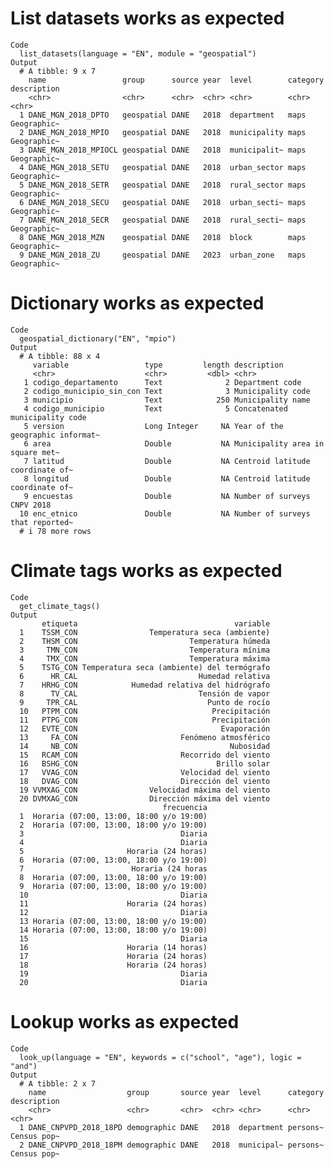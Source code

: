 # List datasets works as expected

    Code
      list_datasets(language = "EN", module = "geospatial")
    Output
      # A tibble: 9 x 7
        name                 group      source year  level        category description
        <chr>                <chr>      <chr>  <chr> <chr>        <chr>    <chr>      
      1 DANE_MGN_2018_DPTO   geospatial DANE   2018  department   maps     Geographic~
      2 DANE_MGN_2018_MPIO   geospatial DANE   2018  municipality maps     Geographic~
      3 DANE_MGN_2018_MPIOCL geospatial DANE   2018  municipalit~ maps     Geographic~
      4 DANE_MGN_2018_SETU   geospatial DANE   2018  urban_sector maps     Geographic~
      5 DANE_MGN_2018_SETR   geospatial DANE   2018  rural_sector maps     Geographic~
      6 DANE_MGN_2018_SECU   geospatial DANE   2018  urban_secti~ maps     Geographic~
      7 DANE_MGN_2018_SECR   geospatial DANE   2018  rural_secti~ maps     Geographic~
      8 DANE_MGN_2018_MZN    geospatial DANE   2018  block        maps     Geographic~
      9 DANE_MGN_2018_ZU     geospatial DANE   2023  urban_zone   maps     Geographic~

# Dictionary works as expected

    Code
      geospatial_dictionary("EN", "mpio")
    Output
      # A tibble: 88 x 4
         variable                 type         length description                     
         <chr>                    <chr>         <dbl> <chr>                           
       1 codigo_departamento      Text              2 Department code                 
       2 codigo_municipio_sin_con Text              3 Municipality code               
       3 municipio                Text            250 Municipality name               
       4 codigo_municipio         Text              5 Concatenated municipality code  
       5 version                  Long Integer     NA Year of the geographic informat~
       6 area                     Double           NA Municipality area in square met~
       7 latitud                  Double           NA Centroid latitude coordinate of~
       8 longitud                 Double           NA Centroid latitude coordinate of~
       9 encuestas                Double           NA Number of surveys CNPV 2018     
      10 enc_etnico               Double           NA Number of surveys that reported~
      # i 78 more rows

# Climate tags works as expected

    Code
      get_climate_tags()
    Output
           etiqueta                                   variable
      1    TSSM_CON                Temperatura seca (ambiente)
      2    THSM_CON                         Temperatura húmeda
      3     TMN_CON                         Temperatura mínima
      4     TMX_CON                         Temperatura máxima
      5    TSTG_CON Temperatura seca (ambiente) del termógrafo
      6      HR_CAL                           Humedad relativa
      7    HRHG_CON            Humedad relativa del hidrógrafo
      8      TV_CAL                           Tensión de vapor
      9     TPR_CAL                             Punto de rocío
      10   PTPM_CON                              Precipitación
      11   PTPG_CON                              Precipitación
      12   EVTE_CON                                Evaporación
      13     FA_CON                       Fenómeno atmosférico
      14     NB_CON                                  Nubosidad
      15   RCAM_CON                       Recorrido del viento
      16   BSHG_CON                               Brillo solar
      17   VVAG_CON                       Velocidad del viento
      18   DVAG_CON                       Dirección del viento
      19 VVMXAG_CON                Velocidad máxima del viento
      20 DVMXAG_CON                Dirección máxima del viento
                                      frecuencia
      1  Horaria (07:00, 13:00, 18:00 y/o 19:00)
      2  Horaria (07:00, 13:00, 18:00 y/o 19:00)
      3                                   Diaria
      4                                   Diaria
      5                       Horaria (24 horas)
      6  Horaria (07:00, 13:00, 18:00 y/o 19:00)
      7                        Horaria (24 horas
      8  Horaria (07:00, 13:00, 18:00 y/o 19:00)
      9  Horaria (07:00, 13:00, 18:00 y/o 19:00)
      10                                  Diaria
      11                      Horaria (24 horas)
      12                                  Diaria
      13 Horaria (07:00, 13:00, 18:00 y/o 19:00)
      14 Horaria (07:00, 13:00, 18:00 y/o 19:00)
      15                                  Diaria
      16                      Horaria (14 horas)
      17                      Horaria (24 horas)
      18                      Horaria (24 horas)
      19                                  Diaria
      20                                  Diaria

# Lookup works as expected

    Code
      look_up(language = "EN", keywords = c("school", "age"), logic = "and")
    Output
      # A tibble: 2 x 7
        name                  group       source year  level      category description
        <chr>                 <chr>       <chr>  <chr> <chr>      <chr>    <chr>      
      1 DANE_CNPVPD_2018_18PD demographic DANE   2018  department persons~ Census pop~
      2 DANE_CNPVPD_2018_18PM demographic DANE   2018  municipal~ persons~ Census pop~

